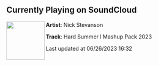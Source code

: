 ## Currently Playing on SoundCloud

[<img align="left" width="100" src="https://i1.sndcdn.com/artworks-l8Qbnc3rt5MA7f3w-M1zDtA-t500x500.jpg">](https://soundcloud.com/nickstevanson14/hard-summer-l-mashup-pack-2024)

**Artist**: Nick Stevanson 

**Track**: Hard Summer l Mashup Pack 2023

Last updated at 06/26/2023 16:32
